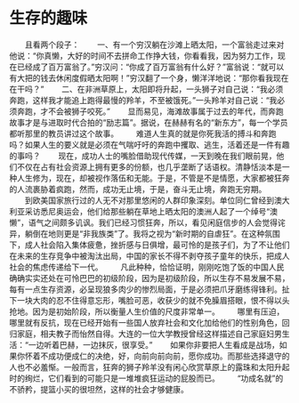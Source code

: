 # 生存的趣味
　　且看两个段子： 
　　一、有一个穷汉躺在沙滩上晒太阳，一个富翁走过来对他说：“你真懒，大好的时间不去拼命工作挣大钱，你看看我，因为努力工作，现在已经成了百万富翁了。”穷汉问：“你成了百万富翁有什么好？”富翁说：“就可以有大把的钱去休闲度假晒太阳啊！”穷汉翻了一个身，懒洋洋地说：“那你看我现在在干吗？” 
　　二、在非洲草原上，太阳即将升起，一头狮子对自己说：“我必须奔跑，这样我才能追上跑得最慢的羚羊，不至被饿死。”一头羚羊对自己说：“我必须奔跑，才不会被狮子咬死。” 
　　显而易见，海滩故事属于过去的年代，而奔跑故事才是与进取时代合拍的“励志篇”。据说，在赫赫有名的“新东方”，每一个学员都听那里的教员讲过这个故事。 
　　难道人生真的就是你死我活的搏斗和奔跑吗？如果人生的要义就是必须在气喘吁吁的奔跑中攫取、逃生，活着还是一件有趣的事吗？ 
　　现在，成功人士的嘴脸借助现代传媒，一天到晚在我们眼前晃，他们不仅在占有社会资源上拥有更多的份额，也几乎垄断了话语权。清静恬淡本是一种人生修为，现在，却被视作落伍和无能。于是，不管是不是情愿，大家都被狂奔的人流裹胁着疯跑，然而，成功无止境，于是，奋斗无止境，奔跑无穷期。 
　　到欧美国家旅行过的人无不对那里悠闲的人群印象深刻。单位同仁曾经到澳大利亚采访悉尼奥运会，他们给那些躺在草地上晒太阳的澳洲人起了一个绰号“澳懒”，语气之间颇多讥讽。我们已经习惯狂奔，所以，看见闲庭信步的人会觉得诧异，躺倒在地则更是“非我族类”了。我将之视为“新时期的自虐狂”。在这种氛围下，成人社会陷入集体疲惫，挫折感与日俱增，最可怜的是孩子们，为了不让他们在未来的生存竞争中被淘汰出局，中国的家长不得不剥夺孩子童年的快乐，把成人社会的焦虑传递给下一代。 
　　凡此种种，恰恰证明，刚刚吃饱了饭的中国人民确确实实还处在可怜巴巴的初级阶段，因为是初级阶段，所以生存不易发展不易，每有一点生存资源，必呈现狼多肉少的惨烈局面，于是必须把爪牙磨练得锋利。扯下一块大肉的忍不住得意忘形，嘴脸可恶，收获少的就不免臊眉搭眼，恨不得以头抢地。因为是初始阶段，所以衡量人生价值的尺度非常单一。 
　　哪里有压迫，哪里就有反抗，现在已经开始有一些国人放弃社会和文化加给他们的性别角色，回归家庭，相夫教子而怡然自得。大连的一位大学教授曾经这样描述自己家庭妇男生活：“一边听着巴赫，一边抹灰，很享受。” 
　　如果你非要把人生看成是战场，如果你怀着不成功便成仁的决绝，好，向前向前向前，愿你成功。而那些选择退守的人也不必羞惭。一般而言，狂奔的狮子羚羊没有闲心欣赏草原上的露珠和太阳升起时的绚烂，它们看到的可能只是一堆堆疯狂运动的屁股而已。 
　　“功成名就”的不骄矜，提篮小买的很坦然，这样的社会才够健康。
 